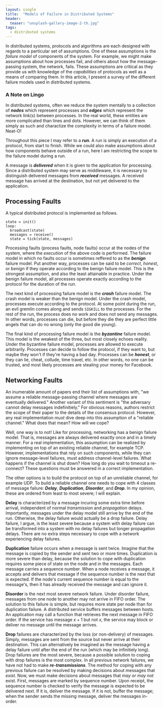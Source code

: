 ```yaml
---
layout: single
title:  "Models of Failure in Distributed Systems"
header:
  teaser: "unsplash-gallery-image-2-th.jpg"
tags:
  - distributed systems
---
```


In distributed systems, protocols and algorithms are each designed with regards to a particular set of assumptions.
One of these assumptions is the *failure model* of components of the system.
For example, we might make assumptions about how processes fail, and others about how the message-passing system, the network, fails.
These assumptions are critical as they provide us with knowledge of the *capabilities* of protocols as well as a means of comparing them.
In this article, I present a survey of the different failure models used in distributed systems.

### A Note on Lingo
In distributed systems, often we reduce the system mentally to a collection of ***nodes*** which represent processes and ***edges*** which represent the network link(s) between processes.
In the real world, these entities are more complicated than lines and dots.
However, we can think of them simply as such and charactize the complexity in terms of a failure model.
Neat-O!

Throughout this piece I may refer to a ***run***.
A run is simply an execution of a protocol, from start to finish.
While we could also make assumptions about how components behave outside of a run, here I am restricting the scope to the failure model during a run.

A message is ***delivered*** when it is given to the application for processing.
Since a distributed system may serve as middleware, it is necessary to distinguish delivered messages from ***received*** messages.
A received message has arrived at the destination, but not yet delivered to the application.

## Processing Faults
A typical distributed protocol is implemented as follows.

```
state = init()
loop:
  broadcast(state)
  messages = receive()
  state = tick(state, messages)
```

Processing faults (process faults, node faults) occur at the nodes of the system, where the *execution* of the above code is performed.
The failure model in which no faults occur is sometimes reffered to as the ***benign*** failure model.
Put another way, processes can be said to be *correct*, *honest*, or *benign* if they operate according to the benign failure model.
This is the strongest assumption, and also the least attainable in practice.
Under the benign failure model, all processes operate exactly according to the protocol for the duration of the run.

The next kind of processing failure model is the ***crash*** failure model.
The crash model is weaker than the benign model.
Under the crash model, processes execute according to the protocol.
At some point during the run, an evil gremlin comes along and sends `SIGKILL` to the processes.
For the rest of the run, the process does no work and does not send any messages.
In other words, processes can die, but before they die they are perfect little angels that can do no wrong (only the good die young).

The final kind of processing failure model is the ***byzantine*** failure model.
This model is the weakest of the three, but most closely echoes reality.
Under the byzantine failure model, processes are allowed to execute arbitrarily.
Processes can decide to follow the protocol, if they want to, but maybe they won't if they're having a bad day.
Processes can be ***honest***, or they can lie, cheat, collude, time travel, etc.
In other words, no one can be trusted, and most likely processes are stealing your money for Facebook.

## Networking Faults
An inumerable amount of papers end their list of assumptions with, "we assume a reliable message-passing channel where messages are eventually delivered."
Another variant of this sentiment is "the adversary cannot delay messages indefinitiely."
For obvious reasons, authors restrict the scope of their paper to the details of the consensus protocol.
However, any real implementation *must* dive deep into this assumption of a "reliable channel."
What does that mean?
How will we cope?

Well, one way is to not!
Like for processing, networking has a benign failure model.
That is, messages are always delivered exactly once and in a timely manner.
For a real implementation, this assumption can be realized by implementing on top of an existing reliable channel, for example TCP.
However, implementations that rely on such components, while they can ignore message-level failures, must address channel-level failures.
What happens if the channel is shut down?
How long do you wait to timeout a re-connect?
These questions must be answered in a correct implementation.

The other options is to build the protocol on top of an unreliable channel, for example UDP.
To build a reliable channel one needs to cope with 4 classes of message failure: ***Delay***, ***Duplication***, ***Disorder***, and ***Drop***.
In my opinion, these are ordered from least to most severe; I will explain.

**Delay** is characterized by a message incuring some extra time before arrival, independent of normal *transmission* and *propagation* delays.
Importantly, messages under the delay model still arrive by the end of the run.
Otherwise, the delay failure would actually be a drop failure.
Delay failure, I argue, is the least severe because a system with delay failure can be transformed into a system with no delay failures but longer propagation delays.
There are no extra steps necessary to cope with a network experiencing delay failures.

**Duplication** failure occurs when a message is sent twice.
Imagine that the message is copied by the sender and sent two or more times.
Duplication is more severe than delay, because the solution to cope with duplication requires some piece of state on the node and in the messages.
Each message carries a sequence number.
When a node receives a message, it accepts and delivers that message if the sequence number is the next that is expected.
If the node's current sequence number is equal to the message's, then it has already received the message and can ignore it.

**Disorder** is the next most severe network failure.
Under  disorder failure, messages from one node to another may not arrive in FIFO order.
The solution to this failure is simple, but requires more state per node than for duplication failure.
A distributed service buffers messages between hosts.
An application may call a function that retrieves the next message in FIFO order.
If the service has message $x+1$ but not $x$, the service may block or deliver no message until the message arrives.

**Drop** failures are characterized by the loss (or non-delivery) of messages.
Simply, messages are sent from the source but never arrive at their destination.
This can alternatively be imagined as the message having a delay failure until after the end of the run (which may be infinitiely long).
Drop failures are the most severe, because a possible solution to coping with drop failures is the most complex.
In all previous network failures, we have not had to make ***re-transmissions***.
The method for coping with any previous failure can be resolved by making decisions about messages that *exist*.
Now, we must make decisions about messages that *may or may not* exist.
First, messages are marked by sequence number.
Upon receipt, the sequence number is checked to verify the message is expected to be delivered next.
If it is, deliver the message.
If it is not, buffer the message; when the sender sends the missing message, deliver the messages in-order.
